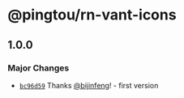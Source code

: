 # @pingtou/rn-vant-icons

## 1.0.0

### Major Changes

- [`bc96d59`](https://github.com/bijinfeng/rn-vant/commit/bc96d5955185cf0a4c62a657ec6fa5201524940d) Thanks [@bijinfeng](https://github.com/bijinfeng)! - first version
